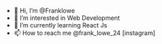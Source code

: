 - 👋 Hi, I’m @Franklowe
- 👀 I’m interested in Web Development
- 🌱 I’m currently learning React Js
- 📫 How to reach me @frank_lowe_24 [instagram] 

<!---
Frankalowe/Frankalowe is a ✨ special ✨ repository because its `README.md` (this file) appears on your GitHub profile.
You can click the Preview link to take a look at your changes.
--->
